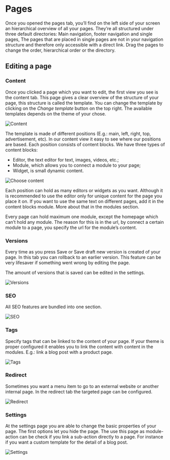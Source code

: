 # Pages

Once you opened the pages tab, you’ll find on the left side of your screen an hierarchical overview of all your pages. They’re all structured under three default directories: Main navigation, footer navigation and single pages, The pages that are placed in single pages are not in your navigation structure and therefore only accessible with a direct link. Drag the pages to change the order, hierarchical order or the directory.

## Editing a page

### Content

Once you clicked a page which you want to edit, the first view you see is the content tab. This page gives a clear overview of the structure of your page, this structure is called the template. You can change the template by clicking on the *Change template* button on the top right. The available templates depends on the theme of your chose.

![Content](https://github.com/forkcms/documentation/raw/master/03.%20user%20guide/assets/pages_content.png)

The template is made of different positions (E.g.: main, left, right, top, advertisement, etc). In our content view it easy to see where our positions are based. Each position consists of content blocks. We have three types of content blocks:

* Editor, the text editor for text, images, videos, etc.;
* Module, which allows you to connect a module to your page;
* Widget, is small dynamic content.

![Choose content](https://github.com/forkcms/documentation/raw/master/03.%20user%20guide/assets/pages_choosecontent.png)

Each position can hold as many editors or widgets as you want. Although it is recommended to use the editor only for unique content for the page you place it on. If you want to use the same text on different pages, add it in the content blocks module. More about that in the modules section.

Every page can hold maximum one module, except the homepage which can’t hold any module. The reason for this is in the url, by connect a certain module to a page, you specify the url for the module’s content.

### Versions

Every time as you press Save or Save draft new version is created of your page. In this tab you can rollback to an earlier version. This feature can be very lifesaver if something went wrong by editing the page.

The amount of versions that is saved can be edited in the settings.

![Versions](https://github.com/forkcms/documentation/raw/master/03.%20user%20guide/assets/pages_versions.png)

### SEO

All SEO features are bundled into one section.

![SEO](https://github.com/forkcms/documentation/raw/master/03.%20user%20guide/assets/pages_seo.png)

### Tags

Specify tags that can be linked to the content of your page. If your theme is proper configured it enables you to link the content with content in the modules. E.g.: link a blog post with a product page.

![Tags](https://github.com/forkcms/documentation/raw/master/03.%20user%20guide/assets/pages_tags.png)

### Redirect

Sometimes you want a menu item to go to an external website or another internal page. In the redirect tab the targeted page can be configured.

![Redirect](https://github.com/forkcms/documentation/raw/master/03.%20user%20guide/assets/pages_redirect.png)

### Settings

At the settings page you are able to change the basic properties of your page. The first options let you hide the page. The use this page as module-action can be check if you link a sub-action directly to a page. For instance if you want a custom template for the detail of a blog post.

![Settings](https://github.com/forkcms/documentation/raw/master/03.%20user%20guide/assets/pages_settings.png)
